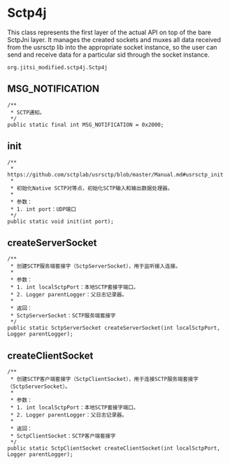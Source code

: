 # Sctp4j


This class represents the first layer of the actual API on top of the bare SctpJni layer. 
It manages the created sockets and muxes all data received from the usrsctp lib into the appropriate socket instance, so the user can send and receive data for a particular sid through the socket instance.

```
org.jitsi_modified.sctp4j.Sctp4j
```

## MSG_NOTIFICATION

```
/**
 * SCTP通知。
 */
public static final int MSG_NOTIFICATION = 0x2000;
```

## init

```
/**
 * https://github.com/sctplab/usrsctp/blob/master/Manual.md#usrsctp_init
 * 
 * 初始化Native SCTP对等点，初始化SCTP输入和输出数据处理器。
 * 
 * 参数：
 * 1. int port：UDP端口
 */
public static void init(int port);
```

## createServerSocket

```
/**
 * 创建SCTP服务端套接字（SctpServerSocket），用于监听接入连接。
 * 
 * 参数：
 * 1. int localSctpPort：本地SCTP套接字端口。
 * 2. Logger parentLogger：父日志记录器。
 * 
 * 返回：
 * SctpServerSocket：SCTP服务端套接字
 */
public static SctpServerSocket createServerSocket(int localSctpPort, Logger parentLogger);
```

## createClientSocket

```
/**
 * 创建SCTP客户端套接字（SctpClientSocket），用于连接SCTP服务端套接字（SctpServerSocket）。
 * 
 * 参数：
 * 1. int localSctpPort：本地SCTP套接字端口。
 * 2. Logger parentLogger：父日志记录器。
 * 
 * 返回：
 * SctpClientSocket：SCTP客户端套接字
 */
public static SctpClientSocket createClientSocket(int localSctpPort, Logger parentLogger);
```
